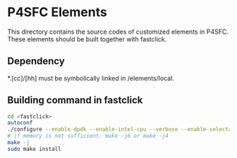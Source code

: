 # P4SFC Elements

This directory contains the source codes of customized elements in P4SFC.
These elements should be built together with fastclick.

## Dependency

*.[cc]/[hh] must be symbolically linked in <fastclick>/elements/local.

## Building command in fastclick

```bash
cd <fastclick>
autoconf
./configure --enable-dpdk --enable-intel-cpu --verbose --enable-select=poll CFLAGS="-O3" CXXFLAGS="-std=c++11 -O3"  --disable-dynamic-linking --enable-poll --enable-bound-port-transfer --enable-local --enable-flow --disable-task-stats --disable-cpu-load
# if memory is not sufficient: make -j6 or make -j4
make -j
sudo make install
```